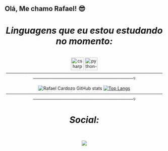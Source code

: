 ## Olá, Me chamo Rafael! 😎

<h1 align="center"><em>Linguagens que eu estou estudando no momento:</em></h1>

<div  align="center">
<div style="display: inline_block"><br>
  <img align="center" alt="csharp-icon" height="40" width="40" src="https://www.svgrepo.com/show/373533/csharp2.svg">
  <img align="center" alt="python-icon" height="40" width="40" src="https://www.svgrepo.com/show/452091/python.svg">

</div>
──────────────────────────────────────────────────────────────────────────────────୨



![Rafael Cardozo GitHub stats](https://github-readme-stats.vercel.app/api?username=rafaelcardozo22&show_icons=true&theme=tokyonight)
[![Top Langs](https://github-readme-stats.vercel.app/api/top-langs/?username=rafaelcardozo22&theme=tokyonight)](https://github.com/anuraghazra/github-readme-stats)
──────────────────────────────────────────────────────────────────────────────────୨

<h1 align="center"><em>Social:</em></h1>

<div  align="center"> 
  <div style="display: inline_block"><br> 

  <a href="https://www.linkedin.com/in/rafaelcsantos1/" target="_blank"><img src="https://img.shields.io/badge/-LinkedIn-%230077B5?style=for-the-badge&logo=linkedin&logoColor=white" target="_blank"></a> 
  
</div>
